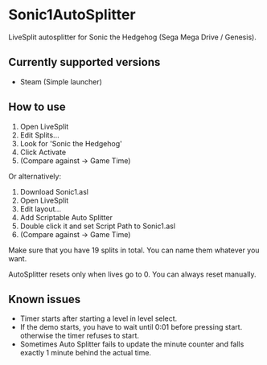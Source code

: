 # Sonic1AutoSplitter

LiveSplit autosplitter for Sonic the Hedgehog (Sega Mega Drive / Genesis).





## Currently supported versions
- Steam (Simple launcher)

## How to use

1. Open LiveSplit
2. Edit Splits...
3. Look for 'Sonic the Hedgehog'
4. Click Activate
5. (Compare against -> Game Time)

Or alternatively:

1. Download Sonic1.asl
2. Open LiveSplit
3. Edit layout...
4. Add Scriptable Auto Splitter
5. Double click it and set Script Path to Sonic1.asl
6. (Compare against -> Game Time)

Make sure that you have 19 splits in total. You can name them whatever you want.

AutoSplitter resets only when lives go to 0. You can always reset manually.

## Known issues

- Timer starts after starting a level in level select.
- If the demo starts, you have to wait until 0:01 before pressing start. otherwise the timer refuses to start.
- Sometimes Auto Splitter fails to update the minute counter and falls exactly 1 minute behind the actual time.
